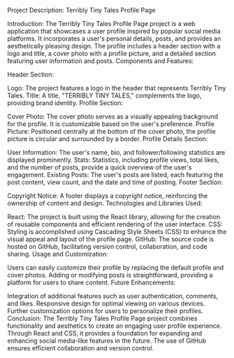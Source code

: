 Project Description: Terribly Tiny Tales Profile Page

Introduction:
The Terribly Tiny Tales Profile Page project is a web application that showcases a user profile inspired by popular social media platforms. It incorporates a user's personal details, posts, and provides an aesthetically pleasing design. The profile includes a header section with a logo and title, a cover photo with a profile picture, and a detailed section featuring user information and posts.
Components and Features:

Header Section:

Logo: The project features a logo in the header that represents Terribly Tiny Tales.
Title: A title, "TERRIBLY TINY TALES," complements the logo, providing brand identity.
Profile Section:

Cover Photo: The cover photo serves as a visually appealing background for the profile. It is customizable based on the user's preference.
Profile Picture: Positioned centrally at the bottom of the cover photo, the profile picture is circular and surrounded by a border.
Profile Details Section:

User Information: The user's name, bio, and follower/following statistics are displayed prominently.
Stats: Statistics, including profile views, total likes, and the number of posts, provide a quick overview of the user's engagement.
Existing Posts: The user's posts are listed, each featuring the post content, view count, and the date and time of posting.
Footer Section:

Copyright Notice: A footer displays a copyright notice, reinforcing the ownership of content and design.
Technologies and Libraries Used:

React: The project is built using the React library, allowing for the creation of reusable components and efficient rendering of the user interface.
CSS: Styling is accomplished using Cascading Style Sheets (CSS) to enhance the visual appeal and layout of the profile page.
GitHub: The source code is hosted on GitHub, facilitating version control, collaboration, and code sharing.
Usage and Customization:

Users can easily customize their profile by replacing the default profile and cover photos.
Adding or modifying posts is straightforward, providing a platform for users to share content.
Future Enhancements:

Integration of additional features such as user authentication, comments, and likes.
Responsive design for optimal viewing on various devices.
Further customization options for users to personalize their profiles.
Conclusion:
The Terribly Tiny Tales Profile Page project combines functionality and aesthetics to create an engaging user profile experience. Through React and CSS, it provides a foundation for expanding and enhancing social media-like features in the future. The use of GitHub ensures efficient collaboration and version control.
